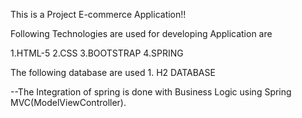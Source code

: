 This is a Project E-commerce Application!!

Following Technologies are used for developing Application are

1.HTML-5
2.CSS 
3.BOOTSTRAP
4.SPRING

The following database are used 1. H2 DATABASE

--The Integration of spring is done with Business Logic using Spring MVC(ModelViewController).